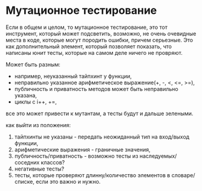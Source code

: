 # Мутационное тестирование

Если в общем и целом, то мутационное тестирование, это тот инструмент, который может подсветить, возможно, не очень очевидные места в коде, которые могут породить ошибки, причем серьезные. Это как дополнительный элемент, который позволяет показать, что написаны юнит тесты, которые на самом деле ничего не провряют.&#x20;



Может быть разным:

* например, неуказанный тайпхинт у функции,&#x20;
* неправильно указанное арифметическое выражение(+, -, <, <=, >=),
* публичность и приватность методов может быть неправильно указана,
* циклы с i++, +=,&#x20;

все это может привести к мутантам, а тесты будут и дальше зелеными.&#x20;



как выйти из положения:

1. тайпхинты не указаны - передать неожиданный тип на вход/выход функции,
2. арифметические выражения - граничные значения,
3. публичность/приватность - возможно тесты из наследуемых/соседних классов?
4. негативные тесты?
5. тесты, которые проверяют длинну/количество элементов в словаре/списке, если это важно и нужно.
